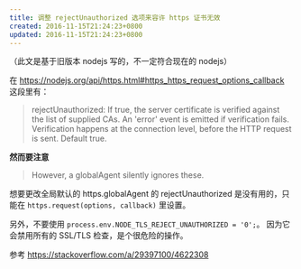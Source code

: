 ```yaml
---
title: 调整 rejectUnauthorized 选项来容许 https 证书无效
created: 2016-11-15T21:24:23+0800
updated: 2016-11-15T21:24:23+0800
---
```



（此文是基于旧版本 nodejs 写的，不一定符合现在的 nodejs）

在 https://nodejs.org/api/https.html#https_https_request_options_callback 这段里有：

> rejectUnauthorized: If true, the server certificate is verified against the list of supplied CAs. An 'error' event is emitted if verification fails. Verification happens at the connection level, before the HTTP request is sent. Default true.

**然而要注意**

> However, a globalAgent silently ignores these.

想要更改全局默认的 https.globalAgent 的 rejectUnauthorized 是没有用的，只能在 `https.request(options, callback)` 里设置。


另外，不要使用 `process.env.NODE_TLS_REJECT_UNAUTHORIZED = '0';`。
因为它会禁用所有的 SSL/TLS 检查，是个很危险的操作。

参考 https://stackoverflow.com/a/29397100/4622308
